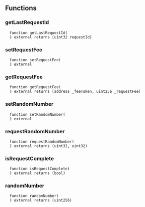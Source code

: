 


## Functions
### getLastRequestId
```solidity
  function getLastRequestId(
  ) external returns (uint32 requestId)
```




### setRequestFee
```solidity
  function setRequestFee(
  ) external
```




### getRequestFee
```solidity
  function getRequestFee(
  ) external returns (address _feeToken, uint256 _requestFee)
```




### setRandomNumber
```solidity
  function setRandomNumber(
  ) external
```




### requestRandomNumber
```solidity
  function requestRandomNumber(
  ) external returns (uint32, uint32)
```




### isRequestComplete
```solidity
  function isRequestComplete(
  ) external returns (bool)
```




### randomNumber
```solidity
  function randomNumber(
  ) external returns (uint256)
```




